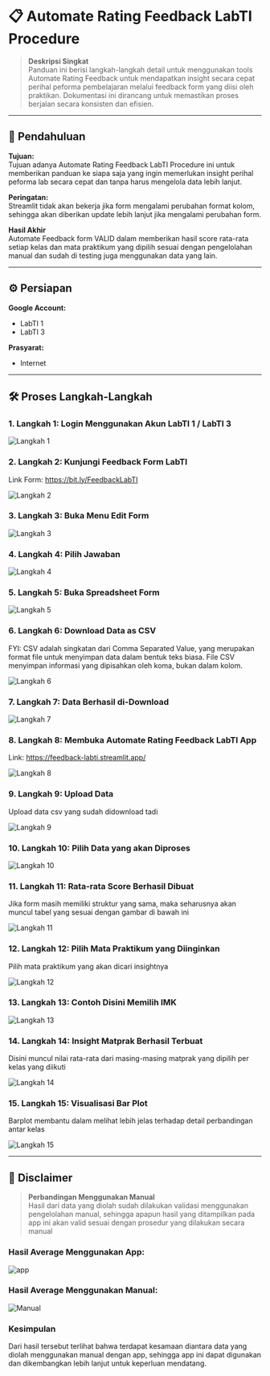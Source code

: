 # 📋 Automate Rating Feedback LabTI Procedure

> **Deskripsi Singkat**  
> Panduan ini berisi langkah-langkah detail untuk menggunakan tools Automate Rating Feedback untuk mendapatkan insight secara cepat perihal peforma pembelajaran melalui feedback form yang diisi oleh praktikan. Dokumentasi ini dirancang untuk memastikan proses berjalan secara konsisten dan efisien.

---

## 📝 Pendahuluan
**Tujuan:**  
Tujuan adanya Automate Rating Feedback LabTI Procedure ini untuk memberikan panduan ke siapa saja yang ingin memerlukan insight perihal peforma lab secara cepat dan tanpa harus mengelola data lebih lanjut.

**Peringatan:**  
Streamlit tidak akan bekerja jika form mengalami perubahan format kolom, sehingga akan diberikan update lebih lanjut jika mengalami perubahan form.

**Hasil Akhir**  
Automate Feedback form VALID dalam memberikan hasil score rata-rata setiap kelas dan mata praktikum yang dipilih sesuai dengan pengelolahan manual dan sudah di testing juga menggunakan data yang lain.

---

## ⚙️ Persiapan
**Google Account:**
- LabTI 1
- LabTI 3

**Prasyarat:**
- Internet

---

## 🛠️ Proses Langkah-Langkah
### 1. Langkah 1: Login Menggunakan Akun LabTI 1 / LabTI 3

![Langkah 1](https://github.com/Shacent/feedback-streamlit/blob/main/image/Accounts.png?raw=true)

### 2. Langkah 2: Kunjungi Feedback Form LabTI
Link Form: https://bit.ly/FeedbackLabTI

![Langkah 2](https://github.com/Shacent/feedback-streamlit/blob/main/image/2.png?raw=true)

### 3. Langkah 3: Buka Menu Edit Form

![Langkah 3](https://github.com/Shacent/feedback-streamlit/blob/main/image/3.png?raw=true)

### 4. Langkah 4: Pilih Jawaban

![Langkah 4](https://github.com/Shacent/feedback-streamlit/blob/main/image/4.png?raw=true)

### 5. Langkah 5: Buka Spreadsheet Form

![Langkah 5](https://github.com/Shacent/feedback-streamlit/blob/main/image/5.png?raw=true)

### 6. Langkah 6: Download Data as CSV
FYI: CSV adalah singkatan dari Comma Separated Value, yang merupakan format file untuk menyimpan data dalam bentuk teks biasa. File CSV menyimpan informasi yang dipisahkan oleh koma, bukan dalam kolom.

![Langkah 6](https://github.com/Shacent/feedback-streamlit/blob/main/image/6.png?raw=true)

### 7. Langkah 7: Data Berhasil di-Download

![Langkah 7](https://github.com/Shacent/feedback-streamlit/blob/main/image/7.png?raw=true)

### 8. Langkah 8: Membuka Automate Rating Feedback LabTI App
Link: https://feedback-labti.streamlit.app/

![Langkah 8](https://github.com/Shacent/feedback-streamlit/blob/main/image/8.png?raw=true)

### 9. Langkah 9: Upload Data
Upload data csv yang sudah didownload tadi

![Langkah 9](https://github.com/Shacent/feedback-streamlit/blob/main/image/9.png?raw=true)

### 10. Langkah 10: Pilih Data yang akan Diproses

![Langkah 10](https://github.com/Shacent/feedback-streamlit/blob/main/image/10.png?raw=true)

### 11. Langkah 11: Rata-rata Score Berhasil Dibuat
Jika form masih memiliki struktur yang sama, maka seharusnya akan muncul tabel yang sesuai dengan gambar di bawah ini

![Langkah 11](https://github.com/Shacent/feedback-streamlit/blob/main/image/11.png?raw=true)

### 12. Langkah 12: Pilih Mata Praktikum yang Diinginkan
Pilih mata praktikum yang akan dicari insightnya

![Langkah 12](https://github.com/Shacent/feedback-streamlit/blob/main/image/12.png?raw=true)

### 13. Langkah 13: Contoh Disini Memilih IMK

![Langkah 13](https://github.com/Shacent/feedback-streamlit/blob/main/image/13.png?raw=true)

### 14. Langkah 14: Insight Matprak Berhasil Terbuat
Disini muncul nilai rata-rata dari masing-masing matprak yang dipilih per kelas yang diikuti

![Langkah 14](https://github.com/Shacent/feedback-streamlit/blob/main/image/14.png?raw=true)

### 15. Langkah 15: Visualisasi Bar Plot
Barplot membantu dalam melihat lebih jelas terhadap detail perbandingan antar kelas

![Langkah 15](https://github.com/Shacent/feedback-streamlit/blob/main/image/15.png?raw=true)

---

## 📝 Disclaimer

> **Perbandingan Menggunakan Manual**  
> Hasil dari data yang diolah sudah dilakukan validasi menggunakan pengelolahan manual, sehingga apapun hasil yang ditampilkan pada app ini akan valid sesuai dengan prosedur yang dilakukan secara manual

### Hasil Average Menggunakan App: 
![app](https://github.com/Shacent/feedback-streamlit/blob/main/image/app.png?raw=true)

### Hasil Average Menggunakan Manual: 
![Manual](https://github.com/Shacent/feedback-streamlit/blob/main/image/manual.png?raw=true)

### Kesimpulan
Dari hasil tersebut terlihat bahwa terdapat kesamaan diantara data yang diolah menggunakan manual dengan app, sehingga app ini dapat digunakan dan dikembangkan lebih lanjut untuk keperluan mendatang.
